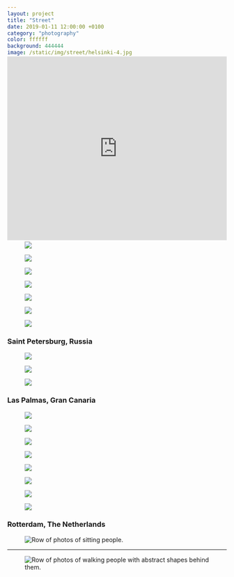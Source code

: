```yaml
---
layout: project
title: "Street"
date: 2019-01-11 12:00:00 +0100
category: "photography"
color: ffffff
background: 444444
image: /static/img/street/helsinki-4.jpg
image-webp: /static/img/street/helsinki-4.webp
year: 2017
---
```



<figure class="project__picture-group--light" style="margin:-6vw 0 8vw;">
  <div style="width:100%;height:0;padding-bottom:44%;position:relative;text-align:left;">
    <iframe src="https://player.vimeo.com/video/355866914" width="100%" height="100%" frameborder="0" webkitallowfullscreen mozallowfullscreen allowfullscreen style="height:44vw;"></iframe>
  </div>
</figure>


### Helsinki, Finland

<div class="project__picture-group">

  <figure class="project__picture">
  <picture>
    <source data-srcset="/static/img/street/helsinki-1.webp 1x,
      /static/img/street/helsinki-1@2x.webp 2x"
      type="image/webp" class="lazy">
      <img loading="lazy" class="project__image lazy"
        data-srcset="/static/img/street/helsinki-1.jpg 1x,
          /static/img/street/helsinki-1@2x.jpg 2x"
        src="/static/img/placeholder.jpg"
        data-src="/static/img/street/helsinki-1.jpg">
  </picture>
  </figure>

  <figure class="project__picture">
  <picture>
    <source data-srcset="/static/img/street/helsinki-2.webp 1x,
      /static/img/street/helsinki-2@2x.webp 2x"
      type="image/webp" class="lazy">
      <img loading="lazy" class="project__image lazy"
        data-srcset="/static/img/street/helsinki-2.jpg 1x,
          /static/img/street/helsinki-2@2x.jpg 2x"
        src="/static/img/placeholder.jpg"
        data-src="/static/img/street/helsinki-2.jpg">
  </picture>
  </figure>

  <figure class="project__picture">
  <picture>
    <source data-srcset="/static/img/street/helsinki-3.webp 1x,
      /static/img/street/helsinki-3@2x.webp 2x"
      type="image/webp" class="lazy">
      <img loading="lazy" class="project__image lazy"
        data-srcset="/static/img/street/helsinki-3.jpg 1x,
          /static/img/street/helsinki-3@2x.jpg 2x"
        src="/static/img/placeholder.jpg"
        data-src="/static/img/street/helsinki-3.jpg">
  </picture>
  </figure>

  <figure class="project__picture">
  <picture>
    <source data-srcset="/static/img/street/helsinki-4.webp 1x,
      /static/img/street/helsinki-4@2x.webp 2x"
      type="image/webp" class="lazy">
      <img loading="lazy" class="project__image lazy"
        data-srcset="/static/img/street/helsinki-4.jpg 1x,
          /static/img/street/helsinki-4@2x.jpg 2x"
        src="/static/img/placeholder.jpg"
        data-src="/static/img/street/helsinki-4.jpg">
  </picture>
  </figure>

  <figure class="project__picture">
  <picture>
    <source data-srcset="/static/img/street/helsinki-5.webp 1x,
      /static/img/street/helsinki-5@2x.webp 2x"
      type="image/webp" class="lazy">
      <img loading="lazy" class="project__image lazy"
        data-srcset="/static/img/street/helsinki-5.jpg 1x,
          /static/img/street/helsinki-5@2x.jpg 2x"
        src="/static/img/placeholder.jpg"
        data-src="/static/img/street/helsinki-5.jpg">
  </picture>
  </figure>

  <figure class="project__picture">
  <picture>
    <source data-srcset="/static/img/street/helsinki-6.webp 1x,
      /static/img/street/helsinki-6@2x.webp 2x"
      type="image/webp" class="lazy">
      <img loading="lazy" class="project__image lazy"
        data-srcset="/static/img/street/helsinki-6.jpg 1x,
          /static/img/street/helsinki-6@2x.jpg 2x"
        src="/static/img/placeholder.jpg"
        data-src="/static/img/street/helsinki-6.jpg">
  </picture>
  </figure>

  <figure class="project__picture">
  <picture>
    <source data-srcset="/static/img/street/helsinki-7.webp 1x,
      /static/img/street/helsinki-7@2x.webp 2x"
      type="image/webp" class="lazy">
      <img loading="lazy" class="project__image lazy"
        data-srcset="/static/img/street/helsinki-7.jpg 1x,
          /static/img/street/helsinki-7@2x.jpg 2x"
        src="/static/img/placeholder.jpg"
        data-src="/static/img/street/helsinki-7.jpg">
  </picture>
  </figure>

  <figure class="project__picture">
  <picture>
    <source data-srcset="/static/img/street/helsinki-8.webp 1x,
      /static/img/street/helsinki-8@2x.webp 2x"
      type="image/webp" class="lazy">
      <img loading="lazy" class="project__image lazy"
        data-srcset="/static/img/street/helsinki-8.jpg 1x,
          /static/img/street/helsinki-8@2x.jpg 2x"
        src="/static/img/placeholder.jpg"
        data-src="/static/img/street/helsinki-8.jpg">
  </picture>
  </figure>

  <figure class="project__picture">
  <picture>
    <source data-srcset="/static/img/street/helsinki-9.webp 1x,
      /static/img/street/helsinki-9@2x.webp 2x"
      type="image/webp" class="lazy">
      <img loading="lazy" class="project__image lazy"
        data-srcset="/static/img/street/helsinki-9.jpg 1x,
          /static/img/street/helsinki-9@2x.jpg 2x"
        src="/static/img/placeholder.jpg"
        data-src="/static/img/street/helsinki-9.jpg">
  </picture>
  </figure>

  <figure class="project__picture">
  <picture>
    <source data-srcset="/static/img/street/helsinki-10.webp 1x,
      /static/img/street/helsinki-10@2x.webp 2x"
      type="image/webp" class="lazy">
      <img loading="lazy" class="project__image lazy"
        data-srcset="/static/img/street/helsinki-10.jpg 1x,
          /static/img/street/helsinki-10@2x.jpg 2x"
        src="/static/img/placeholder.jpg"
        data-src="/static/img/street/helsinki-10.jpg">
  </picture>
  </figure>

</div>


### Saint Petersburg, Russia

<div class="project__picture-group">

  <figure class="project__picture">
  <picture>
    <source data-srcset="/static/img/street/stpeters-1.webp 1x,
      /static/img/street/stpeters-1@2x.webp 2x"
      type="image/webp" class="lazy">
      <img loading="lazy" class="project__image lazy"
        data-srcset="/static/img/street/stpeters-1.jpg 1x,
          /static/img/street/stpeters-1@2x.jpg 2x"
        src="/static/img/placeholder.jpg"
        data-src="/static/img/street/stpeters-1.jpg">
  </picture>
  </figure>

  <figure class="project__picture">
  <picture>
    <source data-srcset="/static/img/street/stpeters-2.webp 1x,
      /static/img/street/stpeters-2@2x.webp 2x"
      type="image/webp" class="lazy">
      <img loading="lazy" class="project__image lazy"
        data-srcset="/static/img/street/stpeters-2.jpg 1x,
          /static/img/street/stpeters-2@2x.jpg 2x"
        src="/static/img/placeholder.jpg"
        data-src="/static/img/street/stpeters-2.jpg">
  </picture>
  </figure>

  <figure class="project__picture">
  <picture>
    <source data-srcset="/static/img/street/stpeters-3.webp 1x,
      /static/img/street/stpeters-3@2x.webp 2x"
      type="image/webp" class="lazy">
      <img loading="lazy" class="project__image lazy"
        data-srcset="/static/img/street/stpeters-3.jpg 1x,
          /static/img/street/stpeters-3@2x.jpg 2x"
        src="/static/img/placeholder.jpg"
        data-src="/static/img/street/stpeters-3.jpg">
  </picture>
  </figure>

</div>


### Las Palmas, Gran Canaria

<div class="project__picture-group">

  <figure class="project__picture">
  <picture>
    <source data-srcset="/static/img/street/grancanaria-1.webp 1x,
      /static/img/street/grancanaria-1@2x.webp 2x"
      type="image/webp" class="lazy">
      <img loading="lazy" class="project__image lazy"
        data-srcset="/static/img/street/grancanaria-1.jpg 1x,
          /static/img/street/grancanaria-1@2x.jpg 2x"
        src="/static/img/placeholder.jpg"
        data-src="/static/img/street/grancanaria-1.jpg">
  </picture>
  </figure>

  <figure class="project__picture">
  <picture>
    <source data-srcset="/static/img/street/grancanaria-2.webp 1x,
      /static/img/street/grancanaria-2@2x.webp 2x"
      type="image/webp" class="lazy">
      <img loading="lazy" class="project__image lazy"
        data-srcset="/static/img/street/grancanaria-2.jpg 1x,
          /static/img/street/grancanaria-2@2x.jpg 2x"
        src="/static/img/placeholder.jpg"
        data-src="/static/img/street/grancanaria-2.jpg">
  </picture>
  </figure>

  <figure class="project__picture">
  <picture>
    <source data-srcset="/static/img/street/grancanaria-3.webp 1x,
      /static/img/street/grancanaria-3@2x.webp 2x"
      type="image/webp" class="lazy">
      <img loading="lazy" class="project__image lazy"
        data-srcset="/static/img/street/grancanaria-3.jpg 1x,
          /static/img/street/grancanaria-3@2x.jpg 2x"
        src="/static/img/placeholder.jpg"
        data-src="/static/img/street/grancanaria-3.jpg">
  </picture>
  </figure>

  <figure class="project__picture">
  <picture>
    <source data-srcset="/static/img/street/grancanaria-4.webp 1x,
      /static/img/street/grancanaria-4@2x.webp 2x"
      type="image/webp" class="lazy">
      <img loading="lazy" class="project__image lazy"
        data-srcset="/static/img/street/grancanaria-4.jpg 1x,
          /static/img/street/grancanaria-4@2x.jpg 2x"
        src="/static/img/placeholder.jpg"
        data-src="/static/img/street/grancanaria-4.jpg">
  </picture>
  </figure>

  <figure class="project__picture">
  <picture>
    <source data-srcset="/static/img/street/grancanaria-5.webp 1x,
      /static/img/street/grancanaria-5@2x.webp 2x"
      type="image/webp" class="lazy">
      <img loading="lazy" class="project__image lazy"
        data-srcset="/static/img/street/grancanaria-5.jpg 1x,
          /static/img/street/grancanaria-5@2x.jpg 2x"
        src="/static/img/placeholder.jpg"
        data-src="/static/img/street/grancanaria-5.jpg">
  </picture>
  </figure>

  <figure class="project__picture">
  <picture>
    <source data-srcset="/static/img/street/grancanaria-6.webp 1x,
      /static/img/street/grancanaria-6@2x.webp 2x"
      type="image/webp" class="lazy">
      <img loading="lazy" class="project__image lazy"
        data-srcset="/static/img/street/grancanaria-6.jpg 1x,
          /static/img/street/grancanaria-6@2x.jpg 2x"
        src="/static/img/placeholder.jpg"
        data-src="/static/img/street/grancanaria-6.jpg">
  </picture>
  </figure>

  <figure class="project__picture">
  <picture>
    <source data-srcset="/static/img/street/grancanaria-7.webp 1x,
      /static/img/street/grancanaria-7@2x.webp 2x"
      type="image/webp" class="lazy">
      <img loading="lazy" class="project__image lazy"
        data-srcset="/static/img/street/grancanaria-7.jpg 1x,
          /static/img/street/grancanaria-7@2x.jpg 2x"
        src="/static/img/placeholder.jpg"
        data-src="/static/img/street/grancanaria-7.jpg">
  </picture>
  </figure>

  <figure class="project__picture">
  <picture>
    <source data-srcset="/static/img/street/grancanaria-8.webp 1x,
      /static/img/street/grancanaria-8@2x.webp 2x"
      type="image/webp" class="lazy">
      <img loading="lazy" class="project__image lazy"
        data-srcset="/static/img/street/grancanaria-8.jpg 1x,
          /static/img/street/grancanaria-8@2x.jpg 2x"
        src="/static/img/placeholder.jpg"
        data-src="/static/img/street/grancanaria-8.jpg">
  </picture>
  </figure>

</div>


### Rotterdam, The Netherlands

<figure class="full-width__picture">
  <picture>
    <source data-srcset="/static/img/street/zitten.webp 1x,
      /static/img/street/zitten@2x.webp 2x"
      type="image/webp" class="lazy">
    <img loading="lazy" class="full-width__image lazy" alt="Row of photos of sitting people."
      data-srcset="/static/img/street/zitten.jpg 1x,
        /static/img/street/zitten@2x.jpg 2x"
      src="/static/img/placeholder.jpg"
        data-src="/static/img/street/zitten.jpg">
  </picture>
</figure>

<hr>

<figure class="full-width__picture">
  <picture>
    <source data-srcset="/static/img/street/lopen.webp 1x,
      /static/img/street/lopen@2x.webp 2x"
      type="image/webp" class="lazy">
    <img loading="lazy" class="full-width__image lazy" alt="Row of photos of walking people with abstract shapes behind them."
      data-srcset="/static/img/street/lopen.jpg 1x,
        /static/img/street/lopen@2x.jpg 2x"
      src="/static/img/placeholder.jpg"
        data-src="/static/img/street/lopen.jpg">
  </picture>
</figure>
